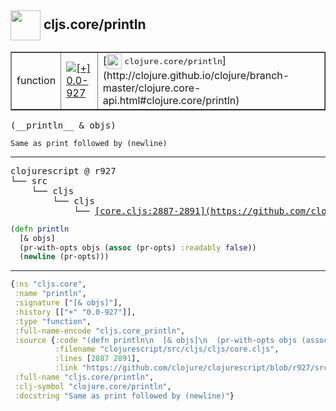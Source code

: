 ## <img width="48px" valign="middle" src="http://i.imgur.com/Hi20huC.png"> cljs.core/println

 <table border="1">
<tr>
<td>function</td>
<td><a href="https://github.com/cljsinfo/api-refs/tree/0.0-927"><img valign="middle" alt="[+] 0.0-927" src="https://img.shields.io/badge/+-0.0--927-lightgrey.svg"></a> </td>
<td>
[<img height="24px" valign="middle" src="http://i.imgur.com/1GjPKvB.png"> <samp>clojure.core/println</samp>](http://clojure.github.io/clojure/branch-master/clojure.core-api.html#clojure.core/println)
</td>
</tr>
</table>

 <samp>
(__println__ & objs)<br>
</samp>

```
Same as print followed by (newline)
```

---

 <pre>
clojurescript @ r927
└── src
    └── cljs
        └── cljs
            └── <ins>[core.cljs:2887-2891](https://github.com/clojure/clojurescript/blob/r927/src/cljs/cljs/core.cljs#L2887-L2891)</ins>
</pre>

```clj
(defn println
  [& objs]
  (pr-with-opts objs (assoc (pr-opts) :readably false))
  (newline (pr-opts)))
```


---

```clj
{:ns "cljs.core",
 :name "println",
 :signature ["[& objs]"],
 :history [["+" "0.0-927"]],
 :type "function",
 :full-name-encode "cljs.core_println",
 :source {:code "(defn println\n  [& objs]\n  (pr-with-opts objs (assoc (pr-opts) :readably false))\n  (newline (pr-opts)))",
          :filename "clojurescript/src/cljs/cljs/core.cljs",
          :lines [2887 2891],
          :link "https://github.com/clojure/clojurescript/blob/r927/src/cljs/cljs/core.cljs#L2887-L2891"},
 :full-name "cljs.core/println",
 :clj-symbol "clojure.core/println",
 :docstring "Same as print followed by (newline)"}

```
